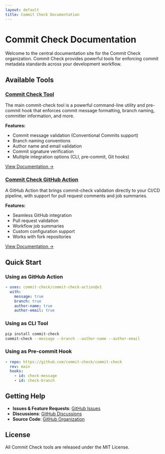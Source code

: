 ```yaml
---
layout: default
title: Commit Check Documentation
---
```


# Commit Check Documentation

Welcome to the central documentation site for the Commit Check organization. Commit Check provides powerful tools for enforcing commit metadata standards across your development workflow.

## Available Tools

### [Commit Check Tool](commit-check/)
The main commit-check tool is a powerful command-line utility and pre-commit hook that enforces commit message formatting, branch naming, committer information, and more.

**Features:**
- Commit message validation (Conventional Commits support)
- Branch naming conventions
- Author name and email validation
- Commit signature verification
- Multiple integration options (CLI, pre-commit, Git hooks)

[View Documentation →](commit-check/)

### [Commit Check GitHub Action](commit-check-action/)
A GitHub Action that brings commit-check validation directly to your CI/CD pipeline, with support for pull request comments and job summaries.

**Features:**
- Seamless GitHub integration
- Pull request validation
- Workflow job summaries
- Custom configuration support
- Works with fork repositories

[View Documentation →](commit-check-action/)

## Quick Start

### Using as GitHub Action
```yaml
- uses: commit-check/commit-check-action@v1
  with:
    message: true
    branch: true
    author-name: true
    author-email: true
```

### Using as CLI Tool
```bash
pip install commit-check
commit-check --message --branch --author-name --author-email
```

### Using as Pre-commit Hook
```yaml
- repo: https://github.com/commit-check/commit-check
  rev: main
  hooks:
    - id: check-message
    - id: check-branch
```

## Getting Help

- **Issues & Feature Requests**: [GitHub Issues](https://github.com/commit-check/commit-check/issues)
- **Discussions**: [GitHub Discussions](https://github.com/commit-check/commit-check/discussions)
- **Source Code**: [GitHub Organization](https://github.com/commit-check)

## License

All Commit Check tools are released under the MIT License.